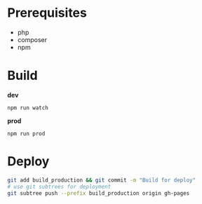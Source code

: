 # Prerequisites

- php
- composer
- npm

# Build

**dev**

`npm run watch`

**prod**

`npm run prod`

# Deploy

```sh
git add build_production && git commit -m "Build for deploy"
# use git subtrees for deployment
git subtree push --prefix build_production origin gh-pages
```
